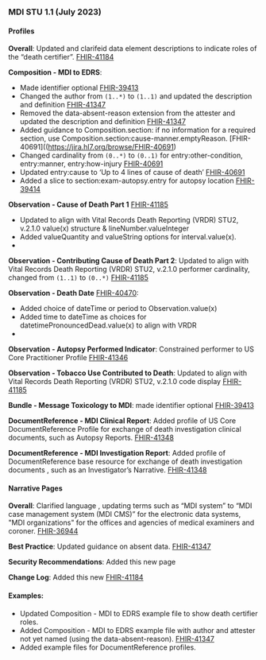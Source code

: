 ### MDI STU 1.1 (July 2023)

#### Profiles
**Overall**: Updated and clarifeid data element descriptions to indicate roles of the “death certifier”. [FHIR-41184](https://jira.hl7.org/browse/FHIR-41184)

**Composition - MDI to EDRS**:
* Made identifier optional [FHIR-39413](https://jira.hl7.org/browse/FHIR-39413)
* Changed the author from `(1..*)` to `(1..1)` and updated the description and definition [FHIR-41347](https://jira.hl7.org/browse/FHIR-41347)
* Removed the data-absent-reason extension from the attester and updated the description and definition [FHIR-41347](https://jira.hl7.org/browse/FHIR-41347)
* Added guidance to Composition.section: if no information for a required section, use Composition.section:cause-manner.emptyReason. [FHIR-40691]((https://jira.hl7.org/browse/FHIR-40691)
* Changed cardinality from `(0..*)` to `(0..1)` for entry:other-condition, entry:manner, entry:how-injury [FHIR-40691](https://jira.hl7.org/browse/FHIR-40691)
* Updated entry:cause to ‘Up to 4 lines of cause of death’ [FHIR-40691](https://jira.hl7.org/browse/FHIR-40691)
* Added a slice to section:exam-autopsy.entry for autopsy location [FHIR-39414](https://jira.hl7.org/browse/FHIR-39414)

**Observation - Cause of Death Part 1** [FHIR-41185](https://jira.hl7.org/browse/FHIR-41185)
* Updated to align with Vital Records Death Reporting (VRDR) STU2, v.2.1.0 value(x) structure & lineNumber.valueInteger
* Added valueQuantity and valueString options for interval.value(x).
* 
**Observation - Contributing Cause of Death Part 2**: Updated to align with Vital Records Death Reporting (VRDR) STU2, v.2.1.0 performer cardinality, changed from `(1..1)` to `(0..*)` [FHIR-41185](https://jira.hl7.org/browse/FHIR-41185)

**Observation - Death Date** [FHIR-40470](https://jira.hl7.org/browse/FHIR-40470):
* Added choice of dateTime or period to Observation.value(x)
* Added time to dateTime as choices for datetimePronouncedDead.value(x) to align with VRDR
* 
**Observation - Autopsy Performed Indicator**: Constrained performer to US Core Practitioner Profile [FHIR-41346](https://jira.hl7.org/browse/FHIR-41346)

**Observation - Tobacco Use Contributed to Death**: Updated to align with Vital Records Death Reporting (VRDR) STU2, v.2.1.0 code display [FHIR-41185](https://jira.hl7.org/browse/FHIR-41185)

**Bundle - Message Toxicology to MDI**: made identifier optional [FHIR-39413](https://jira.hl7.org/browse/FHIR-39413)

**DocumentReference - MDI Clinical Report**: Added profile of US Core DocumentReference Profile for exchange of death investigation clinical documents, such as Autopsy Reports. [FHIR-41348](http://)

**DocumentReference - MDI Investigation Report**: Added profile of DocumentReference base resource for exchange of death investigation documents , such as an Investigator’s Narrative. [FHIR-41348](https://jira.hl7.org/browse/FHIR-41348)

#### Narrative Pages
**Overall**: Clarified language , updating terms such as “MDI system” to “MDI case management system (MDI CMS)” for the electronic data systems, "MDI organizations" for the offices and agencies of medical examiners and coroner. [FHIR-36944](https://jira.hl7.org/browse/FHIR-36944)

**Best Practice**: Updated guidance on absent data. [FHIR-41347](https://jira.hl7.org/browse/FHIR-41347)

**Security Recommendations**: Added this new page

**Change Log**: Added this new [FHIR-41184](https://jira.hl7.org/browse/FHIR-41184)

#### Examples: 
* Updated Composition - MDI to EDRS example file to show death certifier roles.
* Added Composition - MDI to EDRS example file with author and attester not yet named (using the data-absent-reason). [FHIR-41347](https://jira.hl7.org/browse/FHIR-41347)
* Added example files for DocumentReference profiles.